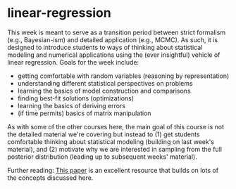 # linear-regression

This week is meant to serve as a transition period between strict formalism
(e.g., Bayesian-ism) and detailed application (e.g., MCMC). As such, it is
designed to introduce students to ways of thinking about statistical modeling
and numerical applications using the (ever insightful) vehicle of linear
regression. Goals for the week include:
- getting comfortable with random variables (reasoning by representation)
- understanding different statistical perspectives on problems
- learning the basics of model construction and comparisons
- finding best-fit solutions (optimizations)
- learning the basics of deriving errors
- (if time permits) basics of matrix manipulation

As with some of the other courses here, the main goal of this course is not
the detailed material we're covering but instead to
(1) get students comfortable thinking about statistical modeling (building
on last week's material), and
(2) motivate why we are interested in sampling from the full posterior
distribution (leading up to subsequent weeks' material).

Further reading:
[This paper](https://arxiv.org/pdf/1008.4686.pdf) is an excellent resource
that builds on lots of the concepts discussed here.